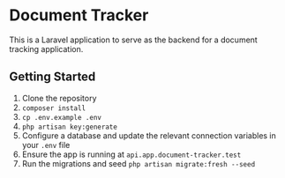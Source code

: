 # Document Tracker

This is a Laravel application to serve as the backend for a document tracking application.

## Getting Started

1. Clone the repository
2. `composer install`
3. `cp .env.example .env`
4. `php artisan key:generate`
5. Configure a database and update the relevant connection variables in your `.env` file
6. Ensure the app is running at `api.app.document-tracker.test`
7. Run the migrations and seed `php artisan migrate:fresh --seed`
